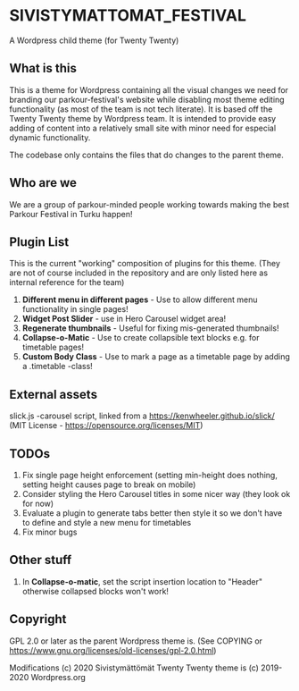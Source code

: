 SIVISTYMATTOMAT_FESTIVAL
========================

A Wordpress child theme (for Twenty Twenty)

What is this
------------

This is a theme for Wordpress containing all the visual changes
we need for branding our parkour-festival's website while disabling most
theme editing functionality (as most of the team is not tech literate). It is based off the Twenty Twenty
theme by Wordpress team. It is intended to provide easy adding of content
into a relatively small site with minor need for especial dynamic functionality.

The codebase only contains the files that do changes to the parent theme.

Who are we
----------

We are a group of parkour-minded people working towards making the best
Parkour Festival in Turku happen!

Plugin List
-----------

This is the current "working" composition of plugins for this theme.
(They are not of course included in the repository and are only listed here as internal reference for the team)

1. **Different menu in different pages** - Use to allow different menu functionality in single pages!
2. **Widget Post Slider** - use in Hero Carousel widget area!
3. **Regenerate thumbnails** - Useful for fixing mis-generated thumbnails!
4. **Collapse-o-Matic** - Use to create collapsible text blocks e.g. for timetable pages!
5. **Custom Body Class** - Use to mark a page as a timetable page by adding a .timetable -class!


External assets
---------------

slick.js -carousel script, linked from a https://kenwheeler.github.io/slick/ (MIT License - https://opensource.org/licenses/MIT)


TODOs
-----

1. Fix single page height enforcement (setting min-height does nothing, setting height causes page to break on mobile)
2. Consider styling the Hero Carousel titles in some nicer way (they look ok for now)
3. Evaluate a plugin to generate tabs better then style it so we don't have to define and style a new menu for timetables
4. Fix minor bugs

Other stuff
-----------

1. In **Collapse-o-matic**, set the script insertion location to "Header" otherwise collapsed blocks won't work!

Copyright
-------

GPL 2.0 or later as the parent Wordpress theme is.
(See COPYING or https://www.gnu.org/licenses/old-licenses/gpl-2.0.html)

Modifications (c) 2020 Sivistymättömät
Twenty Twenty theme is (c) 2019-2020 Wordpress.org